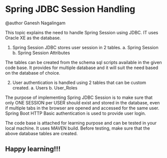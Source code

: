 # Spring JDBC Session Handling

@author Ganesh Nagalingam

This topic explains the need to handle Spring Session using JDBC. IT uses Oracle XE as the database.
1. Spring Session JDBC stores user session in 2 tables.
a. Spring Session
b. Spring Session Attributes

The tables can be created from the schema sql scripts available in the given code base. It provides for
multiple database and it will suit the need based on the database of choice.

2. User authentication is handled using 2 tables that can be custom created.
a. Users
b. User_Roles

The purpose of implementing Spring JDBC Session is to make sure that only ONE SESSION per USER should exist and stored in the database, even if multiple
tabs in the browser are opened and accessed for the same user. Spring Boot HTTP Basic authentication is used to provide user login.

The code base is attached for learning purpose and can be tested in your local machine. It uses MAVEN build.
Before testing, make sure that the above database tables are created.

Happy learning!!!
-----------------------------------------------------------------------------------------------------------------------------------------------------------

